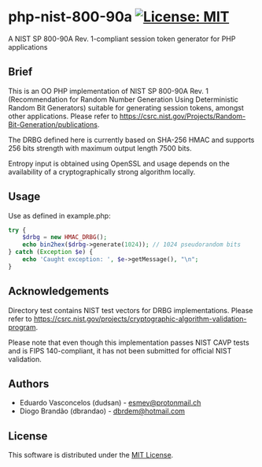 # php-nist-800-90a [![License: MIT](https://img.shields.io/badge/License-MIT-yellow.svg)](https://opensource.org/licenses/MIT)
A NIST SP 800-90A Rev. 1-compliant session token generator for PHP applications

## Brief
This is an OO PHP implementation of NIST SP 800-90A Rev. 1 (Recommendation for Random Number Generation Using Deterministic Random Bit Generators) suitable for generating session tokens, amongst other applications. Please refer to https://csrc.nist.gov/Projects/Random-Bit-Generation/publications.

The DRBG defined here is currently based on SHA-256 HMAC and supports 256 bits strength with maximum output length 7500 bits.

Entropy input is obtained using OpenSSL and usage depends on the availability of a cryptographically strong algorithm locally.

## Usage

Use as defined in example.php:

```php
try {
    $drbg = new HMAC_DRBG();
    echo bin2hex($drbg->generate(1024)); // 1024 pseudorandom bits
} catch (Exception $e) {
    echo 'Caught exception: ', $e->getMessage(), "\n";
}
```

## Acknowledgements

Directory test contains NIST test vectors for DRBG implementations. Please refer to https://csrc.nist.gov/projects/cryptographic-algorithm-validation-program.

Please note that even though this implementation passes NIST CAVP tests and is FIPS 140-compliant, it has not been submitted for official NIST validation.

## Authors

* Eduardo Vasconcelos (dudsan) - esmev@protonmail.ch
* Diogo Brandão (dbrandao) - dbrdem@hotmail.com

## License

This software is distributed under the [MIT License](https://github.com/dudsan/php-nist-800-90a/blob/master/LICENSE).

